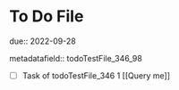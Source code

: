 # To Do File

due:: 2022-09-28

metadatafield:: todoTestFile_346_98

- [ ] Task of todoTestFile_346 1 [[Query me]]
